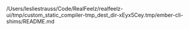 /Users/lesliestrauss/Code/RealFeelz/realfeelz-ui/tmp/custom_static_compiler-tmp_dest_dir-xEyx5Cey.tmp/ember-cli-shims/README.md